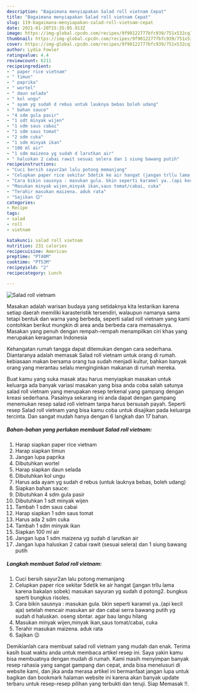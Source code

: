 ```yaml
---
description: "Bagaimana menyiapakan Salad roll vietnam Cepat"
title: "Bagaimana menyiapakan Salad roll vietnam Cepat"
slug: 119-bagaimana-menyiapakan-salad-roll-vietnam-cepat
date: 2021-01-20T15:35:05.913Z
image: https://img-global.cpcdn.com/recipes/9f90122777bfc939/751x532cq70/salad-roll-vietnam-foto-resep-utama.jpg
thumbnail: https://img-global.cpcdn.com/recipes/9f90122777bfc939/751x532cq70/salad-roll-vietnam-foto-resep-utama.jpg
cover: https://img-global.cpcdn.com/recipes/9f90122777bfc939/751x532cq70/salad-roll-vietnam-foto-resep-utama.jpg
author: Lydia Fowler
ratingvalue: 4.4
reviewcount: 6211
recipeingredient:
- " paper rice vietnam"
- " timun"
- " paprika"
- " wortel"
- " daun selada"
- " kol ungu"
- " ayam yg sudah d rebus untuk lauknya bebas boleh udang"
- " bahan sauce"
- "4 sdm gula pasir"
- "1 sdt minyak wijen"
- "1 sdm saus cabai"
- "1 sdm saus tomat"
- "2 sdm cuka"
- "1 sdm minyak ikan"
- "100 ml air"
- "1 sdm maizena yg sudah d larutkan air"
- " haluskan 2 cabai rawit sesuai selera dan 1 siung bawang putih"
recipeinstructions:
- "Cuci bersih sayur2an lalu potong memanjang"
- "Celupkan paper rice sekitar 5detik ke air hangat (jangan trllu lama karena bakalan sobek) masukan sayuran yg sudah d potong2. bungkus sperti bungkus risoles."
- "Cara bikin sausnya : masukan gula. bkin seperti karamel ya..(api kecil aja) setelah mencair masukan air dan cabai serra bawang putih yg sudah d haluskan. oseng sbntar. agar bau langu hilang"
- "Masukan minyak wijen,minyak ikan,saus tomat/cabai, cuka"
- "Terahir masukan maizena. aduk rata"
- "Sajikan 😉"
categories:
- Recipe
tags:
- salad
- roll
- vietnam

katakunci: salad roll vietnam 
nutrition: 231 calories
recipecuisine: American
preptime: "PT40M"
cooktime: "PT53M"
recipeyield: "2"
recipecategory: Lunch

---
```



![Salad roll vietnam](https://img-global.cpcdn.com/recipes/9f90122777bfc939/751x532cq70/salad-roll-vietnam-foto-resep-utama.jpg)

Masakan adalah warisan budaya yang setidaknya kita lestarikan karena setiap daerah memiliki karasteristik tersendiri, walaupun namanya sama tetapi bentuk dan warna yang berbeda, seperti salad roll vietnam yang kami contohkan berikut mungkin di area anda berbeda cara memasaknya. Masakan yang penuh dengan rempah-rempah menampilkan ciri khas yang merupakan keragaman Indonesia



Kehangatan rumah tangga dapat ditemukan dengan cara sederhana. Diantaranya adalah memasak Salad roll vietnam untuk orang di rumah. kebiasaan makan bersama orang tua sudah menjadi kultur, bahkan banyak orang yang merantau selalu menginginkan makanan di rumah mereka.

Buat kamu yang suka masak atau harus menyiapkan masakan untuk keluarga ada banyak variasi masakan yang bisa anda coba salah satunya salad roll vietnam yang merupakan resep terkenal yang gampang dengan kreasi sederhana. Pasalnya sekarang ini anda dapat dengan gampang menemukan resep salad roll vietnam tanpa harus bersusah payah.
Seperti resep Salad roll vietnam yang bisa kamu coba untuk disajikan pada keluarga tercinta. Dan sangat mudah hanya dengan 6 langkah dan 17 bahan.


<!--inarticleads1-->

##### Bahan-bahan yang perlukan membuat Salad roll vietnam:

1. Harap siapkan  paper rice vietnam
1. Harap siapkan  timun
1. Jangan lupa  paprika
1. Dibutuhkan  wortel
1. Harap siapkan  daun selada
1. Dibutuhkan  kol ungu
1. Harus ada  ayam yg sudah d rebus (untuk lauknya bebas, boleh udang)
1. Siapkan  bahan sauce:
1. Dibutuhkan 4 sdm gula pasir
1. Dibutuhkan 1 sdt minyak wijen
1. Tambah 1 sdm saus cabai
1. Harap siapkan 1 sdm saus tomat
1. Harus ada 2 sdm cuka
1. Tambah 1 sdm minyak ikan
1. Siapkan 100 ml air
1. Jangan lupa 1 sdm maizena yg sudah d larutkan air
1. Jangan lupa  haluskan 2 cabai rawit (sesuai selera) dan 1 siung bawang putih




<!--inarticleads2-->

##### Langkah membuat  Salad roll vietnam:

1. Cuci bersih sayur2an lalu potong memanjang
1. Celupkan paper rice sekitar 5detik ke air hangat (jangan trllu lama karena bakalan sobek) masukan sayuran yg sudah d potong2. bungkus sperti bungkus risoles.
1. Cara bikin sausnya : masukan gula. bkin seperti karamel ya..(api kecil aja) setelah mencair masukan air dan cabai serra bawang putih yg sudah d haluskan. oseng sbntar. agar bau langu hilang
1. Masukan minyak wijen,minyak ikan,saus tomat/cabai, cuka
1. Terahir masukan maizena. aduk rata
1. Sajikan 😉




Demikianlah cara membuat salad roll vietnam yang mudah dan enak. Terima kasih buat waktu anda untuk membaca artikel resep ini. Saya yakin kamu bisa membuatnya dengan mudah di rumah. Kami masih menyimpan banyak resep rahasia yang sangat gampang dan cepat, anda bisa menelusuri di website kami, dan jika anda merasa artikel ini bermanfaat jangan lupa untuk bagikan dan bookmark halaman website ini karena akan banyak update terbaru untuk resep-resep pilihan yang terbukti dan teruji. Siap Memasak !!. 

